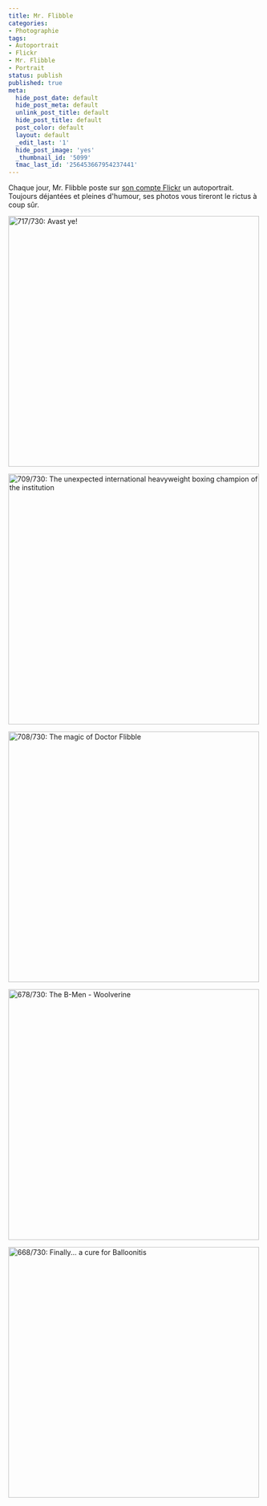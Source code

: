 ```yaml
---
title: Mr. Flibble
categories:
- Photographie
tags:
- Autoportrait
- Flickr
- Mr. Flibble
- Portrait
status: publish
published: true
meta:
  hide_post_date: default
  hide_post_meta: default
  unlink_post_title: default
  hide_post_title: default
  post_color: default
  layout: default
  _edit_last: '1'
  hide_post_image: 'yes'
  _thumbnail_id: '5099'
  tmac_last_id: '256453667954237441'
---
```

Chaque jour, Mr. Flibble poste sur <a title="Compte Flickr de Mr. Flibble" href="https://www.flickr.com/photos/flibble/">son compte Flickr</a> un autoportrait. Toujours déjantées et pleines d'humour, ses photos vous tireront le rictus à coup sûr.

<!--more-->

<a title="717/730: Avast ye! de Mr. Flibble, sur Flickr" href="https://www.flickr.com/photos/flibble/6534193313/"><img src="https://farm8.staticflickr.com/7150/6534193313_cc028235b5.jpg" alt="717/730: Avast ye!" width="500" height="500" /></a>

<a title="709/730: The unexpected international heavyweight boxing champion of the institution de Mr. Flibble, sur Flickr" href="https://www.flickr.com/photos/flibble/6489594347/"><img src="https://farm8.staticflickr.com/7141/6489594347_895498434d.jpg" alt="709/730: The unexpected international heavyweight boxing champion of the institution" width="500" height="500" /></a>

<a title="708/730: The magic of Doctor Flibble de Mr. Flibble, sur Flickr" href="https://www.flickr.com/photos/flibble/6484072693/"><img src="https://farm8.staticflickr.com/7157/6484072693_b813a4ca55.jpg" alt="708/730: The magic of Doctor Flibble" width="500" height="500" /></a>

<a title="678/730: The B-Men - Woolverine de Mr. Flibble, sur Flickr" href="https://www.flickr.com/photos/flibble/6329799415/"><img src="https://farm7.staticflickr.com/6217/6329799415_76dfe47590.jpg" alt="678/730: The B-Men - Woolverine" width="500" height="500" /></a>

<a title="668/730: Finally... a cure for Balloonitis de Mr. Flibble, sur Flickr" href="https://www.flickr.com/photos/flibble/6295905538/"><img src="https://farm7.staticflickr.com/6232/6295905538_57d2cb3aa0.jpg" alt="668/730: Finally... a cure for Balloonitis" width="500" height="500" /></a>
